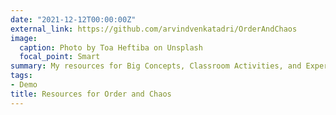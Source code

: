 ```yaml
---
date: "2021-12-12T00:00:00Z"
external_link: https://github.com/arvindvenkatadri/OrderAndChaos
image:
  caption: Photo by Toa Heftiba on Unsplash
  focal_point: Smart
summary: My resources for Big Concepts, Classroom Activities, and Experiences for my Order and Chaos course at Srishti Manipal Institute of Art, Design, and Technology.
tags:
- Demo
title: Resources for Order and Chaos
---
```


